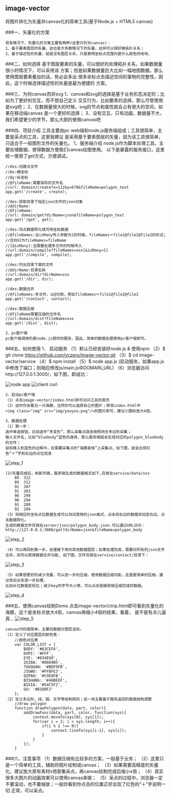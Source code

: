 image-vector
----------------
将图片转化为矢量并canvas化的简单工具(基于Node.js + HTML5 canvas)

###一、矢量化的方案

	现有情况下，矢量化的方案主要有两种(这里只针对canvas)：
	1、基于要素图层的矢量，这也是大多数情况下的矢量，这样可以很好做拓扑关系；
	2、基于描述性的矢量，就是没有图层关系，只是表明坐标点范围内是什么颜色的地块。
	
###二、如何选择
	基于图层要素的矢量，可以很好的处理拓扑关系，如果数据量很小的情况下，可以采用该
	方案；但是如果数据量巨大比如一幅地图数据，那么使用图层要素叠加的话，势必会多出
	很多坐标点去描述空间的事物的完整性，因此，这个时候选择描述性的矢量是最为便捷的
	方案。
	
###三、为何canvas而非svg
	1、canvas和svg的选择是基于业务形态决定的；比如为了更好的交互，而不想自己定义
	交互行为，比如要素的选择，那么尽管使用是svg吧；
	2、在数据量很大的时候，svg的节点和属性就会占有很大的空间，如果在移动端canvas
	是一个更好的选择；
	3、没有交互，只有动画，数据量不大，我们希望更少的字节，那么大胆的使用canvas吧
	
###四、项目介绍
	工具主要由pc web端和node.js服务端组成；工具很简单，主要是采点的工具，这里我建议
	是采用基于要素图层的矢量，因为该工具很简单，只适合于一般图形文件的矢量化。
	1、服务端介绍
	node.js作为脚本处理工具，主要处理数据，使得数据方便我们canvas绘图使用。
	以下是暴露的服务接口，这里统一使用了get方式，方便调试。
	
	//des:创建点文件
	//@x:横坐标
	//@y:纵坐标
	//@fileName:需要保存的文件名
	//url: domain/create?x=112&y=678&fileName=polygon_text
	app.get('/create', create);
	
	//des:获取目录下指定json文件的json对象
	//@dirName:
	//@fileName:
	//url: domain/get?dirName=json&fileName=polygon_text
	app.get('/get', get);
	
	//des:将点数据转化成可用坐标数据
	//@fileNames:当isMany传入参数为1的时候，fileNames＝file1@file2@file2的形式;
	//否则只为fileNames=fileName
	//[@isMany]:当需要处理多文件的时候传入
	//url:domain/compile?fileNames=xxx[&isMany=1]
	app.get('/compile', compile);
	
	//des:列出目录下面的文件
	//@dirName:目录名称
	//url:domain/dir?dirName=xxx
	app.get('/dir', dir);
	
	//des:数据合并
	//@fileNames:多文件，以@分割，例如fileNames＝file1@file2@file2
	app.get('/contact', contact);
	
	//des:数据压缩
	//@fileName需要压缩的文件名
	//url:domain/dist?fileName=xxx
	app.get('/dist', dist);
	
	2、pc客户端
	pc客户端调用的是node.js提供的服务，因此，简单的数据处理使用pc客户端即可。

###五、如何使用
	1、 启动服务
	（1）默认已经安装好node.js & 使用npm 
	（2）$ git clone https://github.com/vczero/image-vector.git
	（3）$ cd image-vector/service
	（4）$ npm install
	（5）$ node app.js (启动服务，如果app.js中修改了端口；则相应修改js/main.js中DOMAIN_URL)
	（6）浏览器访问http://127.0.0.1:3000/，如下图，即成功：
	  
![node app](img/node.png)
![client curl](img/server.png)

	2、启动pc客户端
	（1）点击image-vector/index.html即可访问工具的首页
	（2）这时你会看见一只海豚，当然你可以选择自己的图片；修改index.html中
	<img class="img" src="img/youyou.png"/>的图片即可，建议小图标放大4倍。
	
	3、数据处理
	（1）第一步：
	选中单选按钮，比如选中“多变形”，那么采集点就会按照闭合多边形采集；
	输入文件名，比如“bluebody“蓝色的身体，那么服务端就会生成对应的polygon_bluebody的文件；
	鼠标移入到蓝色的边框中，在需要采集点的“海豚身体”上采集点，如下图，就会出现红色“＋”字和右边的点位信息
![step_1](img/step_1.png)
	
	(2)矢量完成后，刷新页面，服务端生成的数据格式如下,存放在service/data/xxx
		89	312
		89	312
		91	307
		91	303
		90	299
		90	294
		91	289
		92	284
	（3）将相应的坐标点位数据生成可以测试使用的json格式，点击将右边的数据添加至右边，点击数据转化。
	生成的数据文件存放在server/json/polygon_body.json.可以通过URL访问：
	http://127.0.0.1:3000/get?dirName=json&fileName=polygon_body
![step_2](img/step_2.png)		
	
	（4）可以再回到第一步，处理接下来的其他数据图层；如果处理完成，需要对所有的json文件合并，则可以使用数据合并功能, 如下图。文件存放在service/contact/目录下：
![step_3](img/step_3.png)

	（5）如果想更好的减少流量，可以进一步的压缩，使用数据压缩功能，这里是简单的压缩，建议依旧业务进一步处理，
	比如长位数据变短位；减少key的字节大小等。可以点击链接获取压缩完成的数据。
![step_4](img/step_4.png)
	
###五、使用canvas绘制Demo
	点击image-vector/ctrip.html即可看到矢量化的海豚，这个是坐标点放大4倍，canvas再缩小4倍的结果，看着，
	是不是有点儿逼真...
![step_5](img/step_5.png)
	
	canvas代码很简单，主要将数据分图层渲染。
	（1）定义了对应图层的颜色表：
		//颜色对应表
		var COLOR_LIST = {
			BODY: '#63CEF6',
			DUPI: '#FFF',
			EYE: '#034E68',
			ZUIBA: '#0089B5',
			TOUQUAN: '#BDF9FB',
			JIUWO: '#FFBFE3',
			QIPAO: '#C9E8FB',
			BISHANG: '#46BEEF',
			BIXIA: '#54C5F2',
			GO: '#B1DBF2'
		};
	（2）定义多边形、线、圆、文字等绘制规则；这一块主要基于服务返回的数据结构调整
		//draw polygon
		function drawPolygon(data, part, color){		
			addDrawFunc(data, part, color, function(xys){
				context.moveTo(xys[0], xys[1]);
				for(var i = 2; i < xys.length; i++){
					if(i % 2 !== 0){
						context.lineTo(xys[i-1], xys[i]);
					}
				}
			});
		}
	
###六、注意事项
	（1）数据压缩有比较多的方案，一般基于业务；
	（2）这里只是一个简单的工具，辅助将图片绘制成canvas；
	（3）如果需要高精度的矢量化，建议放大原有素材x倍密集采点，再canvas绘制完成后缩小x倍；
	（4）其实很多大图片的动画效果可以使用canvas来做；
	（5）采点的过程中，浏览器一定不要滚动，也不要缩放；一般你看到你点击的位置正好出现了红色的“＋”字说明一切
	正常，可以采点。


